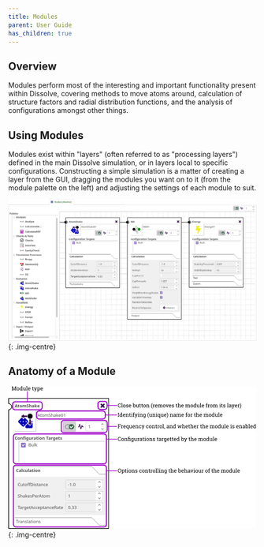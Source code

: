 ```yaml
---
title: Modules
parent: User Guide
has_children: true
---
```


## Overview

Modules perform most of the interesting and important functionality present within Dissolve, covering methods to move atoms around, calculation of structure factors and radial distribution functions, and the analysis of configurations amongst other things.

## Using Modules

Modules exist within "layers" (often referred to as "processing layers") defined in the main Dissolve simulation, or in layers local to specific configurations. Constructing a simple simulation is a matter of creating a layer from the GUI, dragging the modules you want on to it (from the module palette on the left) and adjusting the settings of each module to suit.

![Example of a processing layer](layertab.png)
{: .img-centre}

## Anatomy of a Module

![Anatomy of a module](anatomy.png)
{: .img-centre}
